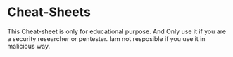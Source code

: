 # Cheat-Sheets

This Cheat-sheet is only for educational purpose. And Only use it if you are a security researcher or pentester. Iam not resposible if you use it in malicious way.
